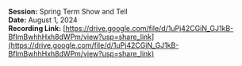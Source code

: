 **Session:** Spring Term Show and Tell <br>
**Date:** August 1, 2024 <br>
**Recording Link:** [https://drive.google.com/file/d/1uPj42CGiN_GJ1kB-BfImBwhhHxh8dWPm/view?usp=share_link](https://drive.google.com/file/d/1uPj42CGiN_GJ1kB-BfImBwhhHxh8dWPm/view?usp=share_link)
